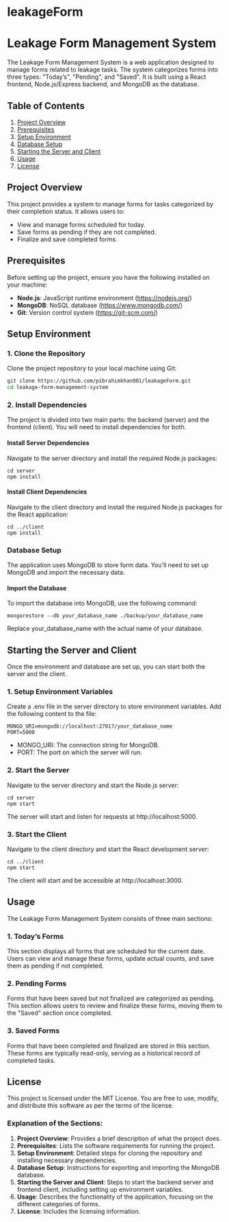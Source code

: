 # leakageForm

# Leakage Form Management System

The Leakage Form Management System is a web application designed to manage forms related to leakage tasks. The system categorizes forms into three types: "Today’s", "Pending", and "Saved". It is built using a React frontend, Node.js/Express backend, and MongoDB as the database.

## Table of Contents

1. [Project Overview](#project-overview)
2. [Prerequisites](#prerequisites)
3. [Setup Environment](#setup-environment)
4. [Database Setup](#database-setup)
5. [Starting the Server and Client](#starting-the-server-and-client)
6. [Usage](#usage)
7. [License](#license)

## Project Overview

This project provides a system to manage forms for tasks categorized by their completion status. It allows users to:
- View and manage forms scheduled for today.
- Save forms as pending if they are not completed.
- Finalize and save completed forms.

## Prerequisites

Before setting up the project, ensure you have the following installed on your machine:

- **Node.js**: JavaScript runtime environment (https://nodejs.org/)
- **MongoDB**: NoSQL database (https://www.mongodb.com/)
- **Git**: Version control system (https://git-scm.com/)

## Setup Environment

### 1. Clone the Repository

Clone the project repository to your local machine using Git:

```bash
git clone https://github.com/pibrahimkhan001/leakageForm.git
cd leakage-form-management-system
```
### 2. Install Dependencies
The project is divided into two main parts: the backend (server) and the frontend (client). You will need to install dependencies for both.

#### Install Server Dependencies
Navigate to the server directory and install the required Node.js packages:
```
cd server
npm install
```

#### Install Client Dependencies
Navigate to the client directory and install the required Node.js packages for the React application:
```
cd ../client
npm install
```
### Database Setup
The application uses MongoDB to store form data. You'll need to set up MongoDB and import the necessary data.

#### Import the Database
To import the database into MongoDB, use the following command:
```
mongorestore --db your_database_name ./backup/your_database_name
```

Replace your_database_name with the actual name of your database.

## Starting the Server and Client
Once the environment and database are set up, you can start both the server and the client.

### 1. Setup Environment Variables
Create a .env file in the server directory to store environment variables. Add the following content to the file:

```
MONGO_URI=mongodb://localhost:27017/your_database_name
PORT=5000
```

* MONGO_URI: The connection string for MongoDB.
* PORT: The port on which the server will run.

### 2. Start the Server
Navigate to the server directory and start the Node.js server:

```
cd server
npm start
```
The server will start and listen for requests at http://localhost:5000.

### 3. Start the Client
Navigate to the client directory and start the React development server:

```
cd ../client
npm start
```
The client will start and be accessible at http://localhost:3000.

## Usage
The Leakage Form Management System consists of three main sections:

### 1. Today’s Forms
This section displays all forms that are scheduled for the current date. Users can view and manage these forms, update actual counts, and save them as pending if not completed.

### 2. Pending Forms
Forms that have been saved but not finalized are categorized as pending. This section allows users to review and finalize these forms, moving them to the "Saved" section once completed.

### 3. Saved Forms
Forms that have been completed and finalized are stored in this section. These forms are typically read-only, serving as a historical record of completed tasks.

## License
This project is licensed under the MIT License. You are free to use, modify, and distribute this software as per the terms of the license.


### **Explanation of the Sections:**

1. **Project Overview**: Provides a brief description of what the project does.
2. **Prerequisites**: Lists the software requirements for running the project.
3. **Setup Environment**: Detailed steps for cloning the repository and installing necessary dependencies.
4. **Database Setup**: Instructions for exporting and importing the MongoDB database.
5. **Starting the Server and Client**: Steps to start the backend server and frontend client, including setting up environment variables.
6. **Usage**: Describes the functionality of the application, focusing on the different categories of forms.
7. **License**: Includes the licensing information.

